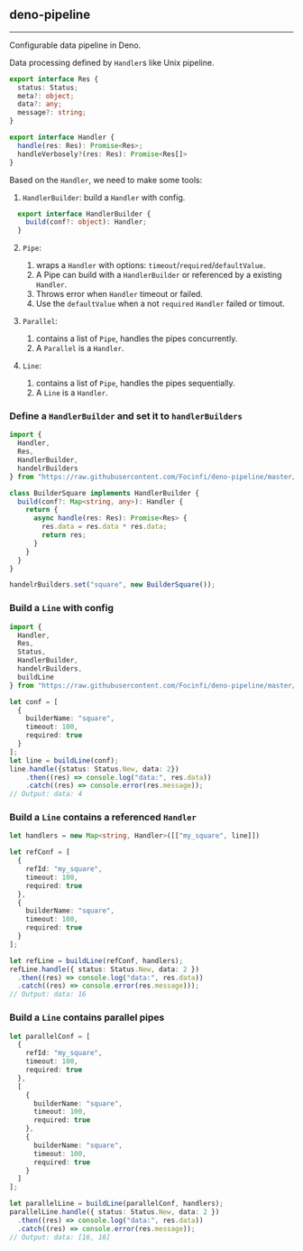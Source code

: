 ## deno-pipeline

--- 

Configurable data pipeline in Deno.

Data processing defined by `Handler`s like Unix pipeline. 

```typescript
export interface Res {
  status: Status;
  meta?: object;
  data?: any;
  message?: string;
}

export interface Handler {
  handle(res: Res): Promise<Res>;
  handleVerbosely?(res: Res): Promise<Res[]>
}
```

Based on the `Handler`, we need to make some tools:
1. `HandlerBuilder`: build a `Handler` with config.
```typescript
  export interface HandlerBuilder {
    build(conf?: object): Handler;
  }
```
2. `Pipe`:
    1. wraps a `Handler` with options: `timeout`/`required`/`defaultValue`. 
    2. A Pipe can build with a `HandlerBuilder` or referenced by a existing `Handler`.
    3. Throws error when `Handler` timeout or failed.
    4. Use the `defaultValue` when a not `required` `Handler` failed or timout.
3. `Parallel`: 
    1. contains a list of `Pipe`, handles the pipes concurrently.
    2. A `Parallel` is a `Handler`.

3. `Line`:
    1. contains a list of `Pipe`, handles the pipes sequentially.
    2. A `Line` is a `Handler`.


### Define a `HandlerBuilder` and set it to `handlerBuilders`
```typescript
import {
  Handler,
  Res,
  HandlerBuilder,
  handelrBuilders
} from "https://raw.githubusercontent.com/Focinfi/deno-pipeline/master/mod.ts";

class BuilderSquare implements HandlerBuilder {
  build(conf?: Map<string, any>): Handler {
    return {
      async handle(res: Res): Promise<Res> {
        res.data = res.data * res.data;
        return res;
      }
    }
  }
}

handelrBuilders.set("square", new BuilderSquare());
```

### Build a `Line` with config
```typescript
import {
  Handler,
  Res,
  Status,
  HandlerBuilder,
  handelrBuilders,
  buildLine
} from "https://raw.githubusercontent.com/Focinfi/deno-pipeline/master/mod.ts";

let conf = [
  {
    builderName: "square",
    timeout: 100,
    required: true
  }
];
let line = buildLine(conf);
line.handle({status: Status.New, data: 2})
    .then((res) => console.log("data:", res.data))
    .catch((res) => console.error(res.message));
// Output: data: 4
```

### Build a `Line` contains a referenced `Handler`
```typescript
let handlers = new Map<string, Handler>([["my_square", line]])

let refConf = [
  {
    refId: "my_square",
    timeout: 100,
    required: true
  },
  {
    builderName: "square",
    timeout: 100,
    required: true
  }
];

let refLine = buildLine(refConf, handlers);
refLine.handle({ status: Status.New, data: 2 })
  .then((res) => console.log("data:", res.data))
  .catch((res) => console.error(res.message)));
// Output: data: 16
```

### Build a `Line` contains parallel pipes
```typescript
let parallelConf = [
  {
    refId: "my_square",
    timeout: 100,
    required: true
  },
  [
    {
      builderName: "square",
      timeout: 100,
      required: true
    },
    {
      builderName: "square",
      timeout: 100,
      required: true
    }
  ]
];

let parallelLine = buildLine(parallelConf, handlers);
parallelLine.handle({ status: Status.New, data: 2 })
  .then((res) => console.log("data:", res.data))
  .catch((res) => console.error(res.message));
// Output: data: [16, 16]
```